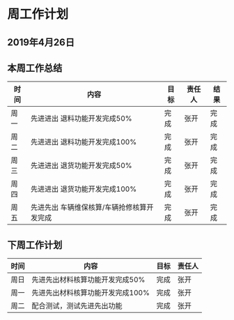# 周工作计划

## 2019年4月26日

## 本周工作总结

|时间|内容|目标|责任人|结果|
|--|--|--|--|--|
|周一|先进进出 退料功能开发完成50% |完成|张开|完成|
|周二|先进进出 退料功能开发完成100%|完成|张开|完成|
|周三|先进进出 退货功能开发完成50%|完成|张开|完成|
|周四|先进进出 退货功能开发完成100%|完成|张开|完成|
|周五|先进先出  车辆维保核算/车辆抢修核算开发完成|完成|张开|完成|



## 下周工作计划

|时间|内容|目标|责任人|
|--|--|--|--|
|周日|先进先出材料核算功能开发完成50%|完成|张开|
|周一|先进先出材料核算功能开发完成100%|完成|张开|
|周二|配合测试，测试先进先出功能|完成|张开|

